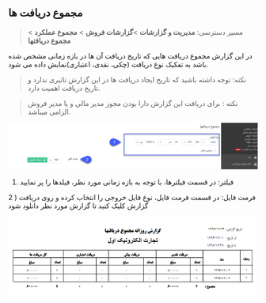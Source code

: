 ﻿## مجموع دریافت ها

> مسیر دسترسی: **مدیریت و گزارشات** >**گزارشات فروش** > **مجموع عملکرد** > **مجموع دریافتها**

در این گزارش مجموع دریافت هایی که تاریخ دریافت آن ها در بازه زمانی مشخص شده باشد به تفکیک نوع دریافت (چکی، نقدی، اعتباری)نمایش داده می شود.

> نکته: توجه داشته باشید که تاریخ ایجاد دریافت ها در این گزارش تاثیری ندارد و تاریخ دریافت اهمیت دارد.

>  نکته : برای دریافت این گزارش دارا بودن مجوز مدیر مالی و یا مدیر فروش الزامی میباشد.

![](159.png)

1) فیلتر: در قسمت فیلترها، با توجه به بازه زمانی مورد نظر، فیلدها را پر نمایید

2 )  فرمت فایل: در قسمت فرمت فایل، نوع فایل خروجی را انتخاب کرده و روی دریافت گزارش کلیک کنید تا گزارش مورد نظر دانلود شود

![](TotalRecieve2.png)



